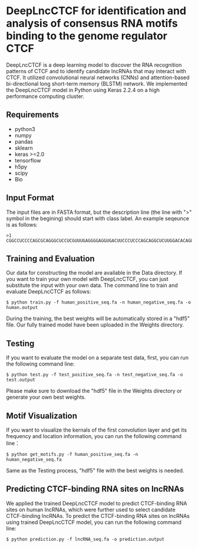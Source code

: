 # DeepLncCTCF for identification and analysis of consensus RNA motifs binding to the genome regulator CTCF
DeepLncCTCF is a deep learning model to discover the RNA recognition patterns of CTCF and to identify candidate lncRNAs that may interact with CTCF. It utilized convolutional neural networks (CNNs) and attention-based bi-directional long short-term memory (BLSTM) network. We implemented the DeepLncCTCF model in Python using Keras 2.2.4 on a high performance computing cluster.

## Requirements
- python3
- numpy 
- pandas
- sklearn
- keras >=2.0
- tensorflow
- h5py
- scipy
- Bio

## Input Format
The input files are in FASTA format, but the description line (the line with ">" symbol in the begining) should start with class label. An example seqeunce is as follows:
```
>1
CGGCCUCCCCAGCGCAGGGCUCCUCGUUUGAGGGGAGGUGACUUCCCUCCCAGCAGGCUCUUGGACACAGUAAGCUUCCCCAGCCCUGCCUGAGCAGCCUUUCCUCCUUGCCCUGUUCCCCACCUCCCGGCUCCAGUCCAGGGAGCUCCCAGGGAAGUGGUUGACCCCUCCGGUGGCUGGCCACUCUGCUAGAGUCCAUCC
```

## Training and Evaluation
Our data for constructing the model are available in the Data directory. If you want to train your own model with DeepLncCTCF, you can just substitute the input with your own data. The command line to train and evaluate DeepLncCTCF as follows:
```
$ python train.py -f human_positive_seq.fa -n human_negative_seq.fa -o human.output
```
During the training, the best weights will be automatically stored in a "hdf5" file. Our fully trained model have been uploaded in the Weights directory.

## Testing 
If you want to evaluate the model on a separate test data, first, you can run the following command line:
```
$ python test.py -f test_positive_seq.fa -n test_negative_seq.fa -o test.output
```
Please make sure to download the "hdf5" file in the Weights directory or generate your own best weights.

## Motif Visualization
If you want to visualize the kernals of the first convolution layer and get its frequency and location information, you can run the following command line：
```
$ python get_motifs.py -f human_positive_seq.fa -n human_negative_seq.fa
```
Same as the Testing process, "hdf5" file with the best weights is needed. 

## Predicting CTCF-binding RNA sites on lncRNAs
We applied the trained DeepLncCTCF model to predict CTCF-binding RNA sites on human lncRNAs, which were further used to select candidate CTCF-binding lncRNAs. To predict the CTCF-binding RNA sites on lncRNAs using trained DeepLncCTCF model, you can run the following command line:
```
$ python prediction.py -f lncRNA_seq.fa -o prediction.output
```